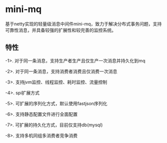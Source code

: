 # mini-mq
基于netty实现的轻量级消息中间件mini-mq，致力于解决分布式事务问题，支持可靠性消息，并具备较强的扩展性和较完善的监控系统。        
    
## 特性    
       
-1>. 对于同一条消息，支持生产者生产且仅生产一次消息并持久化到mq        
    
-2>. 对于同一条消息，支持消费者消费且仅消费一次消息        
     
-3>. 支持jvm监控、线程监控、耗时监控、流量控制    
     
-4>. spi扩展方式  
    
-5>. 可扩展的序列化方式，默认使用fastjson序列化 
    
-6>. 支持静态配置文件进行全面配置    
    
-7>. 可扩展的持久化方式，目前仅支持db(mysql)    
    
-8>. 支持多机同组多消费者竞争消费    
    
